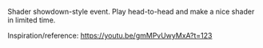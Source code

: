 Shader showdown-style event. Play head-to-head and make a nice shader in limited time.

Inspiration/reference: <https://youtu.be/gmMPvUwyMxA?t=123>